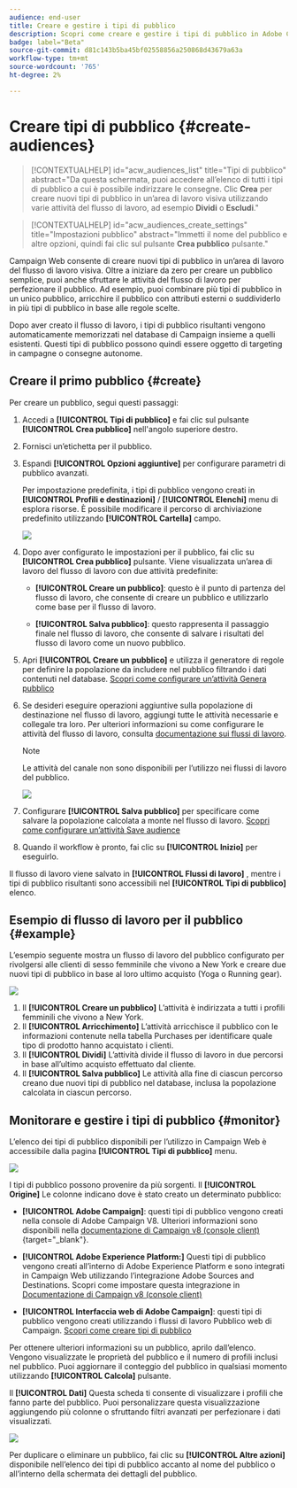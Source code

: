 ```yaml
---
audience: end-user
title: Creare e gestire i tipi di pubblico
description: Scopri come creare e gestire i tipi di pubblico in Adobe Campaign Web
badge: label="Beta"
source-git-commit: d81c143b5ba45bf02558856a250868d43679a63a
workflow-type: tm+mt
source-wordcount: '765'
ht-degree: 2%

---
```



# Creare tipi di pubblico {#create-audiences}

>[!CONTEXTUALHELP]
>id="acw_audiences_list"
>title="Tipi di pubblico"
>abstract="Da questa schermata, puoi accedere all’elenco di tutti i tipi di pubblico a cui è possibile indirizzare le consegne. Clic **Crea** per creare nuovi tipi di pubblico in un’area di lavoro visiva utilizzando varie attività del flusso di lavoro, ad esempio **Dividi** o **Escludi**."

>[!CONTEXTUALHELP]
>id="acw_audiences_create_settings"
>title="Impostazioni pubblico"
>abstract="Immetti il nome del pubblico e altre opzioni, quindi fai clic sul pulsante **Crea pubblico** pulsante."

Campaign Web consente di creare nuovi tipi di pubblico in un’area di lavoro del flusso di lavoro visiva. Oltre a iniziare da zero per creare un pubblico semplice, puoi anche sfruttare le attività del flusso di lavoro per perfezionare il pubblico. Ad esempio, puoi combinare più tipi di pubblico in un unico pubblico, arricchire il pubblico con attributi esterni o suddividerlo in più tipi di pubblico in base alle regole scelte.

Dopo aver creato il flusso di lavoro, i tipi di pubblico risultanti vengono automaticamente memorizzati nel database di Campaign insieme a quelli esistenti. Questi tipi di pubblico possono quindi essere oggetto di targeting in campagne o consegne autonome.

## Creare il primo pubblico {#create}

Per creare un pubblico, segui questi passaggi:

1. Accedi a **[!UICONTROL Tipi di pubblico]** e fai clic sul pulsante **[!UICONTROL Crea pubblico]** nell&#39;angolo superiore destro.
1. Fornisci un’etichetta per il pubblico.
1. Espandi **[!UICONTROL Opzioni aggiuntive]** per configurare parametri di pubblico avanzati.

   Per impostazione predefinita, i tipi di pubblico vengono creati in **[!UICONTROL Profili e destinazioni]** / **[!UICONTROL Elenchi]** menu di esplora risorse. È possibile modificare il percorso di archiviazione predefinito utilizzando **[!UICONTROL Cartella]** campo.

   ![](assets/audiences-settings.png)

1. Dopo aver configurato le impostazioni per il pubblico, fai clic su **[!UICONTROL Crea pubblico]** pulsante. Viene visualizzata un’area di lavoro del flusso di lavoro con due attività predefinite:

   * **[!UICONTROL Creare un pubblico]**: questo è il punto di partenza del flusso di lavoro, che consente di creare un pubblico e utilizzarlo come base per il flusso di lavoro.

   * **[!UICONTROL Salva pubblico]**: questo rappresenta il passaggio finale nel flusso di lavoro, che consente di salvare i risultati del flusso di lavoro come un nuovo pubblico.

1. Apri **[!UICONTROL Creare un pubblico]** e utilizza il generatore di regole per definire la popolazione da includere nel pubblico filtrando i dati contenuti nel database. [Scopri come configurare un’attività Genera pubblico](../workflows/activities/build-audience.md)

1. Se desideri eseguire operazioni aggiuntive sulla popolazione di destinazione nel flusso di lavoro, aggiungi tutte le attività necessarie e collegale tra loro. Per ulteriori informazioni su come configurare le attività del flusso di lavoro, consulta [documentazione sui flussi di lavoro](../workflows/activities/about-activities.md).

   >[!NOTE]
   >
   >Le attività del canale non sono disponibili per l’utilizzo nei flussi di lavoro del pubblico.

   ![](assets/audience-creation-canvas.png)

1. Configurare **[!UICONTROL Salva pubblico]** per specificare come salvare la popolazione calcolata a monte nel flusso di lavoro. [Scopri come configurare un’attività Save audience](../workflows/activities/save-audience.md)

1. Quando il workflow è pronto, fai clic su **[!UICONTROL Inizio]** per eseguirlo.

Il flusso di lavoro viene salvato in **[!UICONTROL Flussi di lavoro]** , mentre i tipi di pubblico risultanti sono accessibili nel **[!UICONTROL Tipi di pubblico]** elenco.

## Esempio di flusso di lavoro per il pubblico {#example}

L’esempio seguente mostra un flusso di lavoro del pubblico configurato per rivolgersi alle clienti di sesso femminile che vivono a New York e creare due nuovi tipi di pubblico in base al loro ultimo acquisto (Yoga o Running gear).

![](assets/audiences-example.png)

1. Il **[!UICONTROL Creare un pubblico]** L’attività è indirizzata a tutti i profili femminili che vivono a New York.
1. Il **[!UICONTROL Arricchimento]** L’attività arricchisce il pubblico con le informazioni contenute nella tabella Purchases per identificare quale tipo di prodotto hanno acquistato i clienti.
1. Il **[!UICONTROL Dividi]** L’attività divide il flusso di lavoro in due percorsi in base all’ultimo acquisto effettuato dal cliente.
1. Il **[!UICONTROL Salva pubblico]** Le attività alla fine di ciascun percorso creano due nuovi tipi di pubblico nel database, inclusa la popolazione calcolata in ciascun percorso.

## Monitorare e gestire i tipi di pubblico {#monitor}

L’elenco dei tipi di pubblico disponibili per l’utilizzo in Campaign Web è accessibile dalla pagina **[!UICONTROL Tipi di pubblico]** menu.

![](assets/audiences-list.png)

I tipi di pubblico possono provenire da più sorgenti. Il **[!UICONTROL Origine]** Le colonne indicano dove è stato creato un determinato pubblico:

* **[!UICONTROL Adobe Campaign]**: questi tipi di pubblico vengono creati nella console di Adobe Campaign V8. Ulteriori informazioni sono disponibili nella [documentazione di Campaign v8 (console client)](https://experienceleague.adobe.com/docs/campaign/campaign-v8/audience/create-audiences/create-audiences.html?lang=it){target="_blank"}.

* **[!UICONTROL Adobe Experience Platform:]** Questi tipi di pubblico vengono creati all’interno di Adobe Experience Platform e sono integrati in Campaign Web utilizzando l’integrazione Adobe Sources and Destinations. Scopri come impostare questa integrazione in [Documentazione di Campaign v8 (console client)](https://experienceleague.adobe.com/docs/campaign/campaign-v8/connect/ac-aep/ac-aep.html)

* **[!UICONTROL Interfaccia web di Adobe Campaign]**: questi tipi di pubblico vengono creati utilizzando i flussi di lavoro Pubblico web di Campaign. [Scopri come creare tipi di pubblico](create-audience.md)

Per ottenere ulteriori informazioni su un pubblico, aprilo dall’elenco. Vengono visualizzate le proprietà del pubblico e il numero di profili inclusi nel pubblico. Puoi aggiornare il conteggio del pubblico in qualsiasi momento utilizzando **[!UICONTROL Calcola]** pulsante.

Il **[!UICONTROL Dati]** Questa scheda ti consente di visualizzare i profili che fanno parte del pubblico. Puoi personalizzare questa visualizzazione aggiungendo più colonne o sfruttando filtri avanzati per perfezionare i dati visualizzati.

![](assets/audiences-details.png)

Per duplicare o eliminare un pubblico, fai clic su **[!UICONTROL Altre azioni]** disponibile nell’elenco dei tipi di pubblico accanto al nome del pubblico o all’interno della schermata dei dettagli del pubblico.
